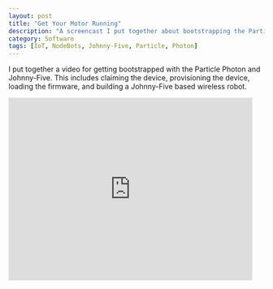 ```yaml
---
layout: post
title: "Get Your Motor Running"
description: "A screencast I put together about bootstrapping the Particle Photon with Johnny-Five"
category: Software
tags: [IoT, NodeBots, Johnny-Five, Particle, Photon]
---
```


I put together a video for getting bootstrapped with the Particle Photon and Johnny-Five.  This includes claiming the device, provisioning the device, loading the firmware, and building a Johnny-Five based wireless robot.

<iframe width="480" height="360" src="https://www.youtube.com/embed/jhism2iqT7o" frameborder="0" allowfullscreen></iframe>
